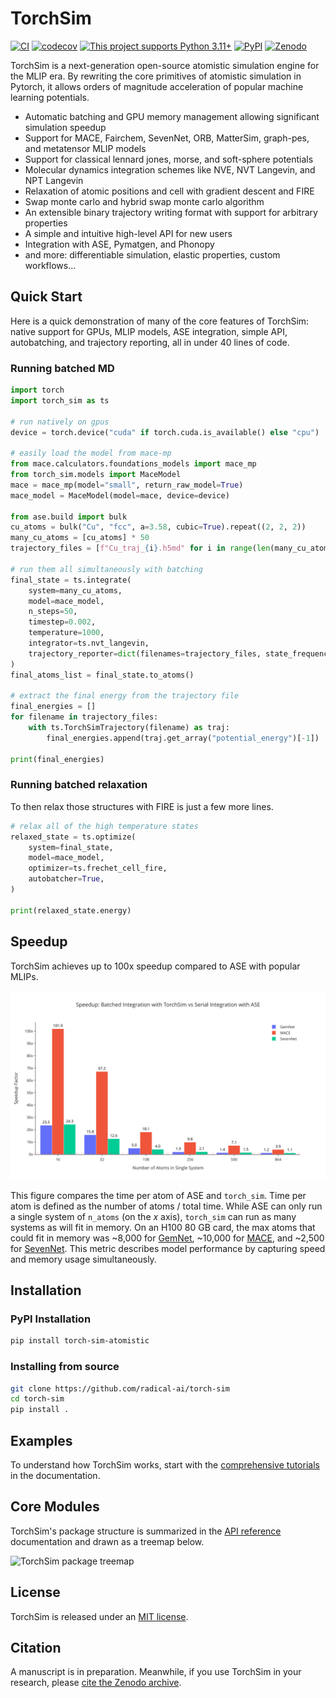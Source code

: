 # TorchSim

[![CI](https://github.com/radical-ai/torch-sim/actions/workflows/test.yml/badge.svg)](https://github.com/radical-ai/torch-sim/actions/workflows/test.yml)
[![codecov](https://codecov.io/gh/radical-ai/torch-sim/branch/main/graph/badge.svg)](https://codecov.io/gh/radical-ai/torch-sim)
[![This project supports Python 3.11+](https://img.shields.io/badge/Python-3.11+-blue.svg?logo=python&logoColor=white)](https://python.org/downloads)
[![PyPI](https://img.shields.io/pypi/v/torch_sim_atomistic?logo=pypi&logoColor=white)](https://pypi.org/project/torch_sim_atomistic)
[![Zenodo](https://img.shields.io/badge/Zenodo-15127004-blue?logo=Zenodo&logoColor=white)][zenodo]

[zenodo]: https://zenodo.org/records/15127004

<!-- help docs find start of prose in readme, DO NOT REMOVE -->
TorchSim is a next-generation open-source atomistic simulation engine for the MLIP
era. By rewriting the core primitives of atomistic simulation in Pytorch, it allows
orders of magnitude acceleration of popular machine learning potentials.

* Automatic batching and GPU memory management allowing significant simulation speedup
* Support for MACE, Fairchem, SevenNet, ORB, MatterSim, graph-pes, and metatensor MLIP models
* Support for classical lennard jones, morse, and soft-sphere potentials
* Molecular dynamics integration schemes like NVE, NVT Langevin, and NPT Langevin
* Relaxation of atomic positions and cell with gradient descent and FIRE
* Swap monte carlo and hybrid swap monte carlo algorithm
* An extensible binary trajectory writing format with support for arbitrary properties
* A simple and intuitive high-level API for new users
* Integration with ASE, Pymatgen, and Phonopy
* and more: differentiable simulation, elastic properties, custom workflows...

## Quick Start

Here is a quick demonstration of many of the core features of TorchSim:
native support for GPUs, MLIP models, ASE integration, simple API,
autobatching, and trajectory reporting, all in under 40 lines of code.

### Running batched MD
<!-- tested in tests/test_runners::test_readme_example, update as needed -->

```py
import torch
import torch_sim as ts

# run natively on gpus
device = torch.device("cuda" if torch.cuda.is_available() else "cpu")

# easily load the model from mace-mp
from mace.calculators.foundations_models import mace_mp
from torch_sim.models import MaceModel
mace = mace_mp(model="small", return_raw_model=True)
mace_model = MaceModel(model=mace, device=device)

from ase.build import bulk
cu_atoms = bulk("Cu", "fcc", a=3.58, cubic=True).repeat((2, 2, 2))
many_cu_atoms = [cu_atoms] * 50
trajectory_files = [f"Cu_traj_{i}.h5md" for i in range(len(many_cu_atoms))]

# run them all simultaneously with batching
final_state = ts.integrate(
    system=many_cu_atoms,
    model=mace_model,
    n_steps=50,
    timestep=0.002,
    temperature=1000,
    integrator=ts.nvt_langevin,
    trajectory_reporter=dict(filenames=trajectory_files, state_frequency=10),
)
final_atoms_list = final_state.to_atoms()

# extract the final energy from the trajectory file
final_energies = []
for filename in trajectory_files:
    with ts.TorchSimTrajectory(filename) as traj:
        final_energies.append(traj.get_array("potential_energy")[-1])

print(final_energies)
```

### Running batched relaxation

To then relax those structures with FIRE is just a few more lines.

```py
# relax all of the high temperature states
relaxed_state = ts.optimize(
    system=final_state,
    model=mace_model,
    optimizer=ts.frechet_cell_fire,
    autobatcher=True,
)

print(relaxed_state.energy)
```

## Speedup

TorchSim achieves up to 100x speedup compared to ASE with popular MLIPs.

![Speedup comparison](/docs/_static/speedup_plot.svg)

This figure compares the time per atom of ASE and `torch_sim`. Time per atom is defined
as the number of atoms / total time. While ASE can only run a single system of `n_atoms`
(on the $x$ axis), `torch_sim` can run as many systems as will fit in memory. On an H100 80 GB card,
the max atoms that could fit in memory was ~8,000 for [GemNet](https://github.com/FAIR-Chem/fairchem), ~10,000 for [MACE](https://github.com/ACEsuit/mace), and ~2,500
for [SevenNet](https://github.com/MDIL-SNU/SevenNet). This metric describes model performance by capturing speed and memory
usage simultaneously.

## Installation

### PyPI Installation

```sh
pip install torch-sim-atomistic
```

### Installing from source

```sh
git clone https://github.com/radical-ai/torch-sim
cd torch-sim
pip install .
```

## Examples

To understand how TorchSim works, start with the [comprehensive tutorials](https://radical-ai.github.io/torch-sim/user/overview.html) in the documentation.

## Core Modules

TorchSim's package structure is summarized in the [API reference](https://radical-ai.github.io/torch-sim/reference/index.html) documentation and drawn as a treemap below.

![TorchSim package treemap](https://github.com/user-attachments/assets/1e67879b-cdca-4ebc-bbbd-061fed90dfed)

## License

TorchSim is released under an [MIT license](LICENSE).

## Citation

A manuscript is in preparation. Meanwhile, if you use TorchSim in your research, please [cite the Zenodo archive][zenodo].
